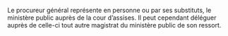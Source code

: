 Le procureur général représente en personne ou par ses substituts, le ministère public auprès de la cour d’assises. Il peut cependant déléguer auprès de celle-ci tout autre magistrat du ministère public de son ressort.